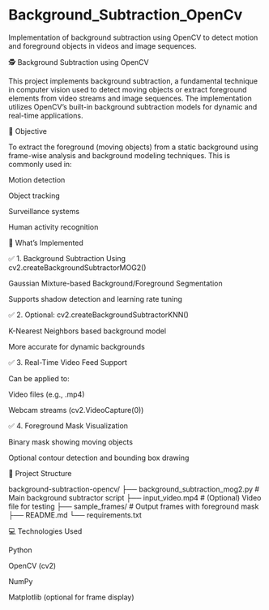# Background_Subtraction_OpenCv
Implementation of background subtraction using OpenCV to detect motion and foreground objects in videos and image sequences.


🕵️ Background Subtraction using OpenCV


This project implements background subtraction, a fundamental technique in computer vision used to detect moving objects or extract foreground elements from video streams and image sequences. 
 The implementation utilizes OpenCV’s built-in background subtraction models for dynamic and real-time applications.

🎯 Objective


To extract the foreground (moving objects) from a static background using frame-wise analysis and background modeling techniques. This is commonly used in:


Motion detection

Object tracking

Surveillance systems

Human activity recognition


📂 What’s Implemented

✅ 1. Background Subtraction Using cv2.createBackgroundSubtractorMOG2()

Gaussian Mixture-based Background/Foreground Segmentation

Supports shadow detection and learning rate tuning


✅ 2. Optional: cv2.createBackgroundSubtractorKNN()

K-Nearest Neighbors based background model

More accurate for dynamic backgrounds


✅ 3. Real-Time Video Feed Support

Can be applied to:

Video files (e.g., .mp4)

Webcam streams (cv2.VideoCapture(0))


✅ 4. Foreground Mask Visualization

Binary mask showing moving objects

Optional contour detection and bounding box drawing


📁 Project Structure


background-subtraction-opencv/
├── background_subtraction_mog2.py         # Main background subtractor script
├── input_video.mp4                        # (Optional) Video file for testing
├── sample_frames/                         # Output frames with foreground mask
├── README.md
└── requirements.txt




💻 Technologies Used

Python

OpenCV (cv2)

NumPy

Matplotlib (optional for frame display)



